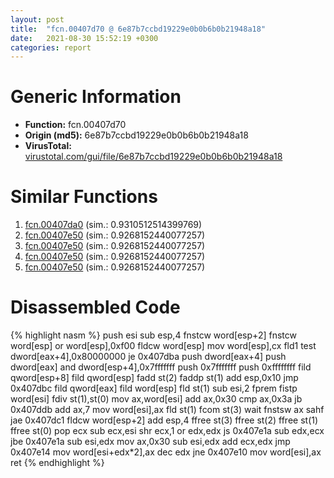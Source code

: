 ```yaml
---
layout: post
title:  "fcn.00407d70 @ 6e87b7ccbd19229e0b0b6b0b21948a18"
date:   2021-08-30 15:52:19 +0300
categories: report
---
```


# Generic Information
- **Function:** fcn.00407d70
- **Origin (md5):** 6e87b7ccbd19229e0b0b6b0b21948a18
- **VirusTotal:** [virustotal.com/gui/file/6e87b7ccbd19229e0b0b6b0b21948a18][virustotal_ref]



# Similar Functions

1. [fcn.00407da0][similar_1_ref] (sim.: 0.9310512514399769)
2. [fcn.00407e50][similar_2_ref] (sim.: 0.9268152440077257)
3. [fcn.00407e50][similar_3_ref] (sim.: 0.9268152440077257)
4. [fcn.00407e50][similar_4_ref] (sim.: 0.9268152440077257)
5. [fcn.00407e50][similar_5_ref] (sim.: 0.9268152440077257)


# Disassembled Code

{% highlight nasm %}
push esi
sub esp,4
fnstcw word[esp+2]
fnstcw word[esp]
or word[esp],0xf00
fldcw word[esp]
mov word[esp],cx
fld1 
test dword[eax+4],0x80000000
je 0x407dba
push dword[eax+4]
push dword[eax]
and dword[esp+4],0x7fffffff
push 0x7fffffff
push 0xffffffff
fild qword[esp+8]
fild qword[esp]
fadd st(2)
faddp st(1)
add esp,0x10
jmp 0x407dbc
fild qword[eax]
fild word[esp]
fld st(1)
sub esi,2
fprem 
fistp word[esi]
fdiv st(1),st(0)
mov ax,word[esi]
add ax,0x30
cmp ax,0x3a
jb 0x407ddb
add ax,7
mov word[esi],ax
fld st(1)
fcom st(3)
wait 
fnstsw ax
sahf 
jae 0x407dc1
fldcw word[esp+2]
add esp,4
ffree st(3)
ffree st(2)
ffree st(1)
ffree st(0)
pop ecx
sub ecx,esi
shr ecx,1
or edx,edx
js 0x407e1a
sub edx,ecx
jbe 0x407e1a
sub esi,edx
mov ax,0x30
sub esi,edx
add ecx,edx
jmp 0x407e14
mov word[esi+edx*2],ax
dec edx
jne 0x407e10
mov word[esi],ax
ret 
{% endhighlight %}


[similar_1_ref]: /report/fcn.00407da0@2ba145d6678d721baeb8d825fab7c600
[similar_2_ref]: /report/fcn.00407e50@0ad8edd40a874a1aec993fe82d20aeec
[similar_3_ref]: /report/fcn.00407e50@5d991d1a7a9b58aecd5ee95b2d0d7bd9
[similar_4_ref]: /report/fcn.00407e50@c4f32fc9d3680d79e17e52694f7c500f
[similar_5_ref]: /report/fcn.00407e50@a8c51c88e2272f2397cc463a3ffa4544
[virustotal_ref]: https://www.virustotal.com/gui/file/6e87b7ccbd19229e0b0b6b0b21948a18